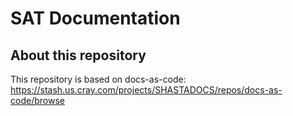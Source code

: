 # SAT Documentation

## About this repository

This repository is based on docs-as-code: https://stash.us.cray.com/projects/SHASTADOCS/repos/docs-as-code/browse
